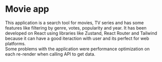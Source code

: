 # Movie app
This application is a search tool for movies, TV series and has some features like filtering by genre, votes, popularity and year. It has been developed on React using libraries like Zustand, React Router and Tailwind because it can have a good iteraction with user and its perfect for web platforms. <br/>Some problems with the application were performance optimization on each re-render when calling API to get data.